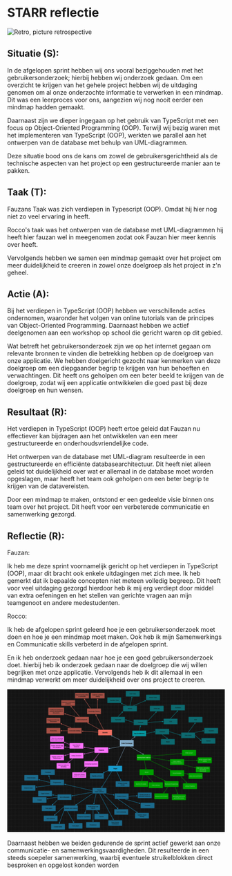 # STARR reflectie

![Retro, picture retrospective](/sprint1-Retro1.png)

## Situatie (S):

In de afgelopen sprint hebben wij ons vooral beziggehouden met het gebruikersonderzoek; hierbij hebben wij onderzoek gedaan. Om een overzicht te krijgen van het gehele project hebben wij de uitdaging genomen om al onze onderzochte informatie te verwerken in een mindmap. Dit was een leerproces voor ons, aangezien wij nog nooit eerder een mindmap hadden gemaakt.

Daarnaast zijn we dieper ingegaan op het gebruik van TypeScript met een focus op Object-Oriented Programming (OOP). Terwijl wij bezig waren met het implementeren van TypeScript (OOP), werkten we parallel aan het ontwerpen van de database met behulp van UML-diagrammen.

Deze situatie bood ons de kans om zowel de gebruikersgerichtheid als de technische aspecten van het project op een gestructureerde manier aan te pakken.

## Taak (T):

Fauzans Taak was zich verdiepen in Typescript (OOP). Omdat hij hier nog niet zo veel ervaring in heeft.

Rocco's taak was het ontwerpen van de database met UML-diagrammen hij heeft hier fauzan wel in meegenomen zodat ook Fauzan hier meer kennis over heeft.

Vervolgends hebben we samen een mindmap gemaakt over het project om meer duidelijkheid te creeren in zowel onze doelgroep als het project in z'n geheel.

## Actie (A):

Bij het verdiepen in TypeScript (OOP) hebben we verschillende acties ondernomen, waaronder het volgen van online tutorials van de principes van Object-Oriented Programming. Daarnaast hebben we actief deelgenomen aan een workshop op school die gericht waren op dit gebied.

Wat betreft het gebruikersonderzoek zijn we op het internet gegaan om relevante bronnen te vinden die betrekking hebben op de doelgroep van onze applicatie. We hebben doelgericht gezocht naar kenmerken van deze doelgroep om een diepgaander begrip te krijgen van hun behoeften en verwachtingen. Dit heeft ons geholpen om een beter beeld te krijgen van de doelgroep, zodat wij een applicatie ontwikkelen die goed past bij deze doelgroep en hun wensen.

## Resultaat (R):

Het verdiepen in TypeScript (OOP) heeft ertoe geleid dat Fauzan nu effectiever kan bijdragen aan het ontwikkelen van een meer gestructureerde en onderhoudsvriendelijke code.

Het ontwerpen van de database met UML-diagram resulteerde in een gestructureerde en efficiënte databasearchitectuur. Dit heeft niet alleen geleid tot duidelijkheid over wat er allemaal in de database moet worden opgeslagen, maar heeft het team ook geholpen om een beter begrip te krijgen van de datavereisten.

Door een mindmap te maken, ontstond er een gedeelde visie binnen ons team over het project. Dit heeft voor een verbeterede communicatie en samenwerking gezorgd.


## Reflectie (R):

Fauzan:

Ik heb me deze sprint voornamelijk gericht op het verdiepen in TypeScript (OOP), maar dit bracht ook enkele uitdagingen met zich mee. Ik heb gemerkt dat ik bepaalde concepten niet meteen volledig begreep. Dit heeft voor veel uitdaging gezorgd hierdoor heb ik mij erg verdiept door middel van extra oefeningen en het stellen van gerichte vragen aan mijn teamgenoot en andere medestudenten.

Rocco: 

Ik heb de afgelopen sprint geleerd hoe je een gebruikersonderzoek moet doen en hoe je een mindmap moet maken. Ook heb ik mijn Samenwerkings en Communicatie skills verbeterd in de afgelopen sprint.

En ik heb onderzoek gedaan naar hoe je een goed gebruikersonderzoek doet. hierbij heb ik onderzoek gedaan naar de doelgroep die wij willen begrijken met onze applicatie. Vervolgends heb ik dit allemaal in een mindmap verwerkt om meer duidelijkheid over ons project te creeren.

![Mindmap, Mindmap code Exchange](/docs/images/mindmap.png)

Daarnaast hebben we beiden gedurende de sprint actief gewerkt aan onze communicatie- en samenwerkingsvaardigheden. Dit resulteerde in een steeds soepeler samenwerking, waarbij eventuele struikelblokken direct besproken en opgelost konden worden